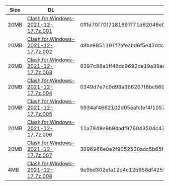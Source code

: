 |    Size   |     DL  | sha512sum |
|  ---  |  ---  |  ---  |
| 20MB | [Clash.for.Windows-2021-12-17.7z.001](https://cdn.jsdelivr.net/gh/appleians/cfw_m1@main/Clash.for.Windows-2021-12-17.7z.001) | 0fffd70f70f7181697f71d62046e0d060f3f6de81703607ffc7bd80b64f08dc8aa394f08d8d10a80a8379c050e023a854bb8542bf4b161c7afbb11bb4912ef98 |
| 20MB | [Clash.for.Windows-2021-12-17.7z.002](https://cdn.jsdelivr.net/gh/appleians/cfw_m1@main/Clash.for.Windows-2021-12-17.7z.002) | d8be9851191f2afeabd6f5e43ddcd52e9d777be847dd6b134bb4649352a9fe8808f5e97780789f187d48fdaa8865d19392c2114722d866c8fd08e49cc5679e8e |
| 20MB | [Clash.for.Windows-2021-12-17.7z.003](https://cdn.jsdelivr.net/gh/appleians/cfw_m1@main/Clash.for.Windows-2021-12-17.7z.003) | 8397c88a1ff46dc9692de19a39aec3cfa0d0025cd95e812d2cf68f560d6388c74d980b6c1dc0ed1e8ec1dcada5b0becfc071f509c43020f7496d8a2f63de825d |
| 20MB | [Clash.for.Windows-2021-12-17.7z.004](https://cdn.jsdelivr.net/gh/appleians/cfw_m1@main/Clash.for.Windows-2021-12-17.7z.004) | 0349d7e7c0d98a366207f8bc869f98ff87c5ba76744b58d71ec50d4979f04b6c73e92b9bd583431f16f74dcdafca60516934867fa6b58a61da149b8d41a810a2 |
| 20MB | [Clash.for.Windows-2021-12-17.7z.005](https://cdn.jsdelivr.net/gh/appleians/cfw_m1@main/Clash.for.Windows-2021-12-17.7z.005) | 5934af4662102d05eafcfef4f10578c4958e69a936bf5ec3faaa3d5b04c5ddaad1a27011edc225aa0b80e3f243158ad2b5a71392c961a2d24fe4087fed9c0d7c |
| 20MB | [Clash.for.Windows-2021-12-17.7z.006](https://cdn.jsdelivr.net/gh/appleians/cfw_m1@main/Clash.for.Windows-2021-12-17.7z.006) | 11a7848e9b94adf976043504c43f33103d644d81fee9aad6b2765d557bf316a8a2ad5ec4e1094c2cf3d4c42e91b1884e374fd64c90d05739101a1c8a1749668d |
| 20MB | [Clash.for.Windows-2021-12-17.7z.007](https://cdn.jsdelivr.net/gh/appleians/cfw_m1@main/Clash.for.Windows-2021-12-17.7z.007) | 3096966e0e2f9052530adc5b65f80b97db40369d5770638aad398ce928f2b549012aedc5185f7a63f9b7eb46e47e3d7dc330f91e2d786fa39b26ec9b60571c25 |
| 4MB | [Clash.for.Windows-2021-12-17.7z.008](https://cdn.jsdelivr.net/gh/appleians/cfw_m1@main/Clash.for.Windows-2021-12-17.7z.008) | 9e9bd302efa12d4c12b958df4253a9a545fd68b34c1cb1fb887b3d2ee80c191ee7850acdd141bcf6888b81bbd184e46e1e632f9f3cf975935a83b7c9412cbc79 |

